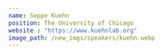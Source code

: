 ```yaml
---
name: Seppe Kuehn
position: The University of Chicago
website : "https://www.kuehnlab.org"
image_path: /new_imgs/speakers/kuehn.webp
---
```

